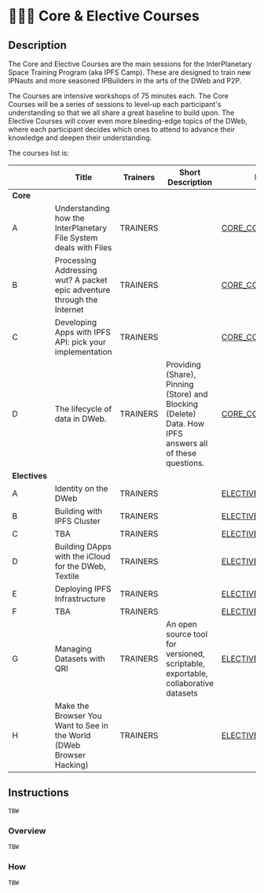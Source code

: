 # 👩🏽‍🏫 Core & Elective Courses

## Description

The Core and Elective Courses are the main sessions for the InterPlanetary Space Training Program (aka IPFS Camp). These are designed to train new IPNauts and more seasoned IPBuilders in the arts of the DWeb and P2P.

The Courses are intensive workshops of 75 minutes each. The Core Courses will be a series of sessions to level-up each participant's understanding so that we all share a great baseline to build upon. The Elective Courses will cover even more bleeding-edge topics of the DWeb, where each participant decides which ones to attend to advance their knowledge and deepen their understanding.

The courses list is:

|                | Title  | Trainers  | Short Description  | Link  |
|--------------- |------- |---------- |------------------- |------ |
| **Core**       | | | | |
| A              | Understanding how the InterPlanetary File System deals with Files                    | TRAINERS |                                                                                                         | [CORE_COURSE_A](CORE_COURSE_A) |
| B              | Processing Addressing wut? A packet epic adventure through the Internet              | TRAINERS |                                                                                                         | [CORE_COURSE_B](CORE_COURSE_B) |
| C              | Developing Apps with IPFS API: pick your implementation                              | TRAINERS |                                                                                                         | [CORE_COURSE_C](CORE_COURSE_C) |
| D              | The lifecycle of data in DWeb.                                                       | TRAINERS | Providing (Share), Pinning (Store) and Blocking (Delete) Data. How IPFS answers all of these questions. | [CORE_COURSE_D](CORE_COURSE_D) |
| **Electives**  | | | | |
| A              | Identity on the DWeb                                                                 | TRAINERS |                                                                                                         | [ELECTIVE_COURSE_A](ELECTIVE_COURSE_A) |
| B              | Building with IPFS Cluster                                                           | TRAINERS |                                                                                                         | [ELECTIVE_COURSE_B](ELECTIVE_COURSE_B) |
| C              | TBA                                                                                  | TRAINERS |                                                                                                         | [ELECTIVE_COURSE_C](ELECTIVE_COURSE_C) |
| D              | Building DApps with the iCloud for the DWeb, Textile                                 | TRAINERS |                                                                                                         | [ELECTIVE_COURSE_D](ELECTIVE_COURSE_D) |
| E              | Deploying IPFS Infrastructure                                                        | TRAINERS |                                                                                                         | [ELECTIVE_COURSE_E](ELECTIVE_COURSE_E) |
| F              | TBA                                                                                  | TRAINERS |                                                                                                         | [ELECTIVE_COURSE_F](ELECTIVE_COURSE_F) |
| G              | Managing Datasets with QRI                                                           | TRAINERS | An open source tool for versioned, scriptable, exportable, collaborative datasets                       | [ELECTIVE_COURSE_G](ELECTIVE_COURSE_G) |
| H              | Make the Browser You Want to See in the World (DWeb Browser Hacking)                 | TRAINERS |                                                                                                         | [ELECTIVE_COURSE_H](ELECTIVE_COURSE_H) |

## Instructions

`TBW`

### Overview

`TBW`

### How

`TBW`
